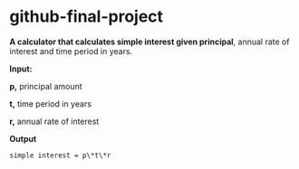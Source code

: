 # github-final-project

**A calculator that calculates simple interest given principal**, annual rate of interest and time period in years.


**Input:**

   **p,** principal amount
   
   **t,** time period in years
   
   **r,** annual rate of interest
   
**Output**

    simple interest = p\*t\*r

